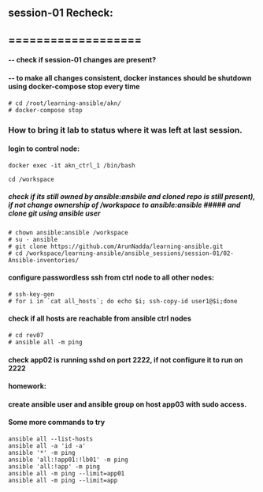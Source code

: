 ## session-01 Recheck:
## ===================

#### -- check if session-01 changes are present?
#### -- to make all changes consistent, docker instances should be shutdown using docker-compose stop every time

```
# cd /root/learning-ansible/akn/
# docker-compose stop
```


### How to bring it lab to status where it was left at last session.

#### login to control node:

```
docker exec -it akn_ctrl_1 /bin/bash

cd /workspace
```
##### check if its still owned by ansible:ansbile and cloned repo is still present), if not change ownership of /workspace to ansible:ansible ##### and clone git using ansible user

```
# chown ansible:ansible /workspace
# su - ansible
# git clone https://github.com/ArunNadda/learning-ansible.git
# cd /workspace/learning-ansible/ansible_sessions/session-01/02-Ansible-inventories/
```
#### configure passwordless ssh from ctrl node to all other nodes:

```
# ssh-key-gen
# for i in `cat all_hosts`; do echo $i; ssh-copy-id user1@$i;done
```
#### check if all hosts are reachable from ansible ctrl nodes

```
# cd rev07
# ansible all -m ping
```

#### check app02 is running sshd on port 2222, if not configure it to run on 2222

#### homework:
#### create ansible user and ansible group on host app03 with sudo access.



#### Some more commands to try

```
ansible all --list-hosts
ansible all -a 'id -a'
ansible '*' -m ping
ansible 'all:!app01:!lb01' -m ping
ansible 'all:!app' -m ping
ansible all -m ping --limit=app01
ansible all -m ping --limit=app
```
